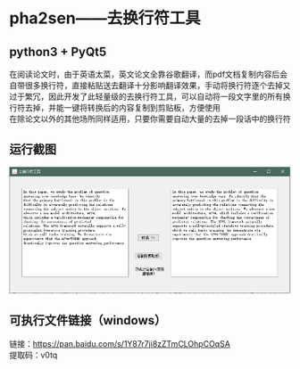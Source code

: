 # pha2sen——去换行符工具

## python3 + PyQt5
在阅读论文时，由于英语太菜，英文论文全靠谷歌翻译，而pdf文档复制内容后会自带很多换行符，直接粘贴送去翻译十分影响翻译效果，手动将换行符逐个去掉又过于繁冗，因此开发了此轻量级的去换行符工具，可以自动将一段文字里的所有换行符去掉，并能一键将转换后的内容复制到剪贴板，方便使用  
在除论文以外的其他场所同样适用，只要你需要自动大量的去掉一段话中的换行符
## 运行截图
![](ScreenShot.png)
## 可执行文件链接（windows）
链接：https://pan.baidu.com/s/1Y87r7ji8zZTmCLOhpCOqSA  
提取码：v0tq  
